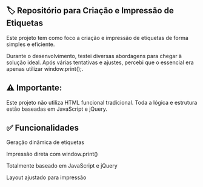 ## 🏷️ Repositório para Criação e Impressão de Etiquetas
Este projeto tem como foco a criação e impressão de etiquetas de forma simples e eficiente.

Durante o desenvolvimento, testei diversas abordagens para chegar à solução ideal. Após várias tentativas e ajustes, percebi que o essencial era apenas utilizar window.print();.

## ⚠️ Importante:
Este projeto não utiliza HTML funcional tradicional. Toda a lógica e estrutura estão baseadas em JavaScript e jQuery.

## ✅ Funcionalidades
Geração dinâmica de etiquetas

Impressão direta com window.print()

Totalmente baseado em JavaScript e jQuery

Layout ajustado para impressão
